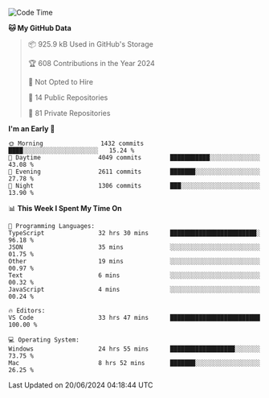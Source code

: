 <!--START_SECTION:waka-->
![Code Time](http://img.shields.io/badge/Code%20Time-5%2C790%20hrs%2023%20mins-blue)

**🐱 My GitHub Data** 

> 📦 925.9 kB Used in GitHub's Storage 
 > 
> 🏆 608 Contributions in the Year 2024
 > 
> 🚫 Not Opted to Hire
 > 
> 📜 14 Public Repositories 
 > 
> 🔑 81 Private Repositories 
 > 
**I'm an Early 🐤** 

```text
🌞 Morning                1432 commits        ████░░░░░░░░░░░░░░░░░░░░░   15.24 % 
🌆 Daytime                4049 commits        ███████████░░░░░░░░░░░░░░   43.08 % 
🌃 Evening                2611 commits        ███████░░░░░░░░░░░░░░░░░░   27.78 % 
🌙 Night                  1306 commits        ███░░░░░░░░░░░░░░░░░░░░░░   13.90 % 
```


📊 **This Week I Spent My Time On** 

```text
💬 Programming Languages: 
TypeScript               32 hrs 30 mins      ████████████████████████░   96.18 % 
JSON                     35 mins             ░░░░░░░░░░░░░░░░░░░░░░░░░   01.75 % 
Other                    19 mins             ░░░░░░░░░░░░░░░░░░░░░░░░░   00.97 % 
Text                     6 mins              ░░░░░░░░░░░░░░░░░░░░░░░░░   00.32 % 
JavaScript               4 mins              ░░░░░░░░░░░░░░░░░░░░░░░░░   00.24 % 

🔥 Editors: 
VS Code                  33 hrs 47 mins      █████████████████████████   100.00 % 

💻 Operating System: 
Windows                  24 hrs 55 mins      ██████████████████░░░░░░░   73.75 % 
Mac                      8 hrs 52 mins       ███████░░░░░░░░░░░░░░░░░░   26.25 % 
```


 Last Updated on 20/06/2024 04:18:44 UTC
<!--END_SECTION:waka-->

